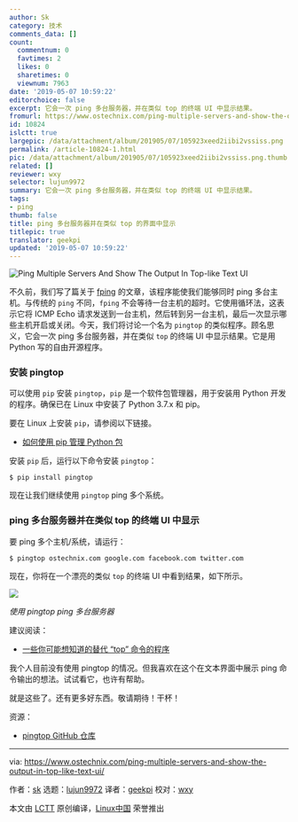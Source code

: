 ```yaml
---
author: Sk
category: 技术
comments_data: []
count:
  commentnum: 0
  favtimes: 2
  likes: 0
  sharetimes: 0
  viewnum: 7963
date: '2019-05-07 10:59:22'
editorchoice: false
excerpt: 它会一次 ping 多台服务器，并在类似 top 的终端 UI 中显示结果。
fromurl: https://www.ostechnix.com/ping-multiple-servers-and-show-the-output-in-top-like-text-ui/
id: 10824
islctt: true
largepic: /data/attachment/album/201905/07/105923xeed2iibi2vssiss.png
permalink: /article-10824-1.html
pic: /data/attachment/album/201905/07/105923xeed2iibi2vssiss.png.thumb.jpg
related: []
reviewer: wxy
selector: lujun9972
summary: 它会一次 ping 多台服务器，并在类似 top 的终端 UI 中显示结果。
tags:
- ping
thumb: false
title: ping 多台服务器并在类似 top 的界面中显示
titlepic: true
translator: geekpi
updated: '2019-05-07 10:59:22'
---
```


![Ping Multiple Servers And Show The Output In Top-like Text UI](/data/attachment/album/201905/07/105923xeed2iibi2vssiss.png)


不久前，我们写了篇关于 [fping](https://www.ostechnix.com/ping-multiple-hosts-linux/) 的文章，该程序能使我们能够同时 ping 多台主机。与传统的 `ping` 不同，`fping` 不会等待一台主机的超时。它使用循环法，这表示它将 ICMP Echo 请求发送到一台主机，然后转到另一台主机，最后一次显示哪些主机开启或关闭。今天，我们将讨论一个名为 `pingtop` 的类似程序。顾名思义，它会一次 ping 多台服务器，并在类似 `top` 的终端 UI 中显示结果。它是用 Python 写的自由开源程序。


### 安装 pingtop


可以使用 `pip` 安装 `pingtop`，`pip` 是一个软件包管理器，用于安装用 Python 开发的程序。确保已在 Linux 中安装了 Python 3.7.x 和 pip。


要在 Linux 上安装 `pip`，请参阅以下链接。


* [如何使用 pip 管理 Python 包](/article-10110-1.html)


安装 `pip` 后，运行以下命令安装 `pingtop`：



```
$ pip install pingtop
```

现在让我们继续使用 `pingtop` ping 多个系统。


### ping 多台服务器并在类似 top 的终端 UI 中显示


要 ping 多个主机/系统，请运行：



```
$ pingtop ostechnix.com google.com facebook.com twitter.com
```

现在，你将在一个漂亮的类似 `top` 的终端 UI 中看到结果，如下所示。


![](/data/attachment/album/201905/07/105925l2z1n8cs6pr438dd.gif)


*使用 pingtop ping 多台服务器*


建议阅读：


* [一些你可能想知道的替代 “top” 命令的程序](https://www.ostechnix.com/some-alternatives-to-top-command-line-utility-you-might-want-to-know/)


我个人目前没有使用 pingtop 的情况。但我喜欢在这个在文本界面中展示 ping 命令输出的想法。试试看它，也许有帮助。


就是这些了。还有更多好东西。敬请期待！干杯！


资源：


* [pingtop GitHub 仓库](https://github.com/laixintao/pingtop)




---


via: <https://www.ostechnix.com/ping-multiple-servers-and-show-the-output-in-top-like-text-ui/>


作者：[sk](https://www.ostechnix.com/author/sk/) 选题：[lujun9972](https://github.com/lujun9972) 译者：[geekpi](https://github.com/geekpi) 校对：[wxy](https://github.com/wxy)


本文由 [LCTT](https://github.com/LCTT/TranslateProject) 原创编译，[Linux中国](https://linux.cn/) 荣誉推出